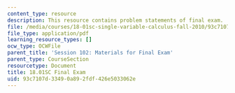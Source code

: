 ```yaml
---
content_type: resource
description: This resource contains problem statements of final exam.
file: /media/courses/18-01sc-single-variable-calculus-fall-2010/93c7107d33490a892fdf426e5033062e_MIT18_01SCF10_final.pdf
file_type: application/pdf
learning_resource_types: []
ocw_type: OCWFile
parent_title: 'Session 102: Materials for Final Exam'
parent_type: CourseSection
resourcetype: Document
title: 18.01SC Final Exam
uid: 93c7107d-3349-0a89-2fdf-426e5033062e
---
```

